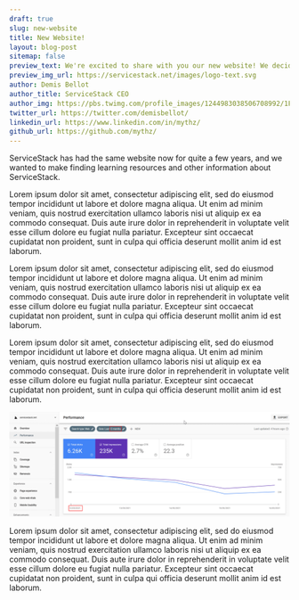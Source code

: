 ```yaml
---
draft: true
slug: new-website
title: New Website!
layout: blog-post
sitemap: false
preview_text: We're excited to share with you our new website! We decided to invest the time for a new website to make it easier to make finding resources about ServiceStack easier to find and navigate.
preview_img_url: https://servicestack.net/images/logo-text.svg
author: Demis Bellot
author_title: ServiceStack CEO
author_img: https://pbs.twimg.com/profile_images/1244983038506708992/1FipJIe3_400x400.png
twitter_url: https://twitter.com/demisbellot/
linkedin_url: https://www.linkedin.com/in/mythz/
github_url: https://github.com/mythz/
---
```


ServiceStack has had the same website now for quite a few years, and we wanted to make finding learning resources and other information about ServiceStack.

Lorem ipsum dolor sit amet, consectetur adipiscing elit, sed do eiusmod tempor incididunt ut labore et dolore magna aliqua. Ut enim ad minim veniam, quis nostrud exercitation ullamco laboris nisi ut aliquip ex ea commodo consequat. Duis aute irure dolor in reprehenderit in voluptate velit esse cillum dolore eu fugiat nulla pariatur. Excepteur sint occaecat cupidatat non proident, sunt in culpa qui officia deserunt mollit anim id est laborum.

Lorem ipsum dolor sit amet, consectetur adipiscing elit, sed do eiusmod tempor incididunt ut labore et dolore magna aliqua. Ut enim ad minim veniam, quis nostrud exercitation ullamco laboris nisi ut aliquip ex ea commodo consequat. Duis aute irure dolor in reprehenderit in voluptate velit esse cillum dolore eu fugiat nulla pariatur. Excepteur sint occaecat cupidatat non proident, sunt in culpa qui officia deserunt mollit anim id est laborum.

Lorem ipsum dolor sit amet, consectetur adipiscing elit, sed do eiusmod tempor incididunt ut labore et dolore magna aliqua. Ut enim ad minim veniam, quis nostrud exercitation ullamco laboris nisi ut aliquip ex ea commodo consequat. Duis aute irure dolor in reprehenderit in voluptate velit esse cillum dolore eu fugiat nulla pariatur. Excepteur sint occaecat cupidatat non proident, sunt in culpa qui officia deserunt mollit anim id est laborum.

![Google Search Console stats](/images/blog/google-search-console-stats-1.png)

Lorem ipsum dolor sit amet, consectetur adipiscing elit, sed do eiusmod tempor incididunt ut labore et dolore magna aliqua. Ut enim ad minim veniam, quis nostrud exercitation ullamco laboris nisi ut aliquip ex ea commodo consequat. Duis aute irure dolor in reprehenderit in voluptate velit esse cillum dolore eu fugiat nulla pariatur. Excepteur sint occaecat cupidatat non proident, sunt in culpa qui officia deserunt mollit anim id est laborum.








